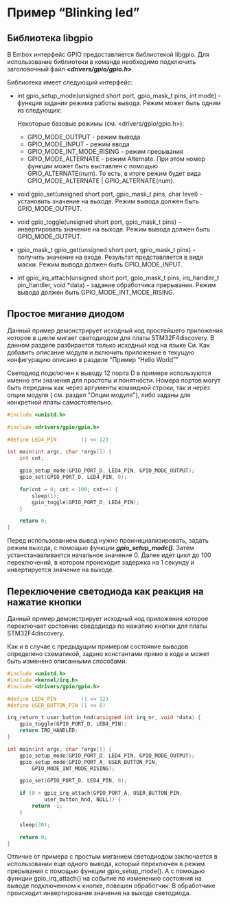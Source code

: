# Пример “Blinking led”

## Библиотека libgpio
В Embox интерфейс GPIO предоставляется библиотекой libgpio. Для использование библиотеки в команде необходимо подключить заголовочный файл ***<drivers/gpio/gpio.h>***.

Библиотека имеет следующий интерфейс:

* int gpio_setup_mode(unsigned short port, gpio_mask_t pins, int mode) - функция задания режима работы вывода. Режим может быть одним из следующих:

	Некоторые базовые режимы (см. <drivers/gpio/gpio.h>):
    * GPIO_MODE_OUTPUT - режим вывода
    * GPIO_MODE_INPUT - режим ввода
    * GPIO_MODE_INT_MODE_RISING - режим прерывания
    * GPIO_MODE_ALTERNATE - режим Alternate. При этом номер функции может быть выставлен с помощью GPIO_ALTERNATE(num). То есть, в итоге режим будет вида GPIO_MODE_ALTERNATE | GPIO_ALTERNATE(num).
* void gpio_set(unsigned short port, gpio_mask_t pins, char level) - установить значение на выходе. Режим вывода должен быть GPIO_MODE_OUTPUT.
* void gpio_toggle(unsigned short port, gpio_mask_t pins) - инвертировать значение на выходе. Режим вывода должен быть GPIO_MODE_OUTPUT.
* gpio_mask_t gpio_get(unsigned short port, gpio_mask_t pins) - получить значение на входе. Результат представляется в виде маски. Режим вывода должен быть GPIO_MODE_INPUT.
* int gpio_irq_attach(unsigned short port, gpio_mask_t pins, irq_handler_t pin_handler, void *data) - задание обработчика прерывания. Режим вывода должен быть GPIO_MODE_INT_MODE_RISING.

## Простое мигание диодом
Данный пример демонстрирует исходный код простейшего приложения которое в цикле мигает светодиодом для платы STM32F4discovery. В данном разделе разбирается только исходный код на языке Си. Как добавить описание модуля и включить приложение в текущую конфигурацию описано в разделе "Пример “Hello World”"

Светодиод подключен к выводу 12 порта D в примере используются именно эти значения для простоты и понятности. Номера портов могут быть переданы как через аргументы командной строки, так и через опции модуля ( см. раздел "Опции модуля"), либо заданы для конкретной платы самостоятельно.

```c
#include <unistd.h>

#include <drivers/gpio/gpio.h>

#define LED4_PIN        (1 << 12)

int main(int argc, char *argv[]) {
    int cnt;

    gpio_setup_mode(GPIO_PORT_D, LED4_PIN, GPIO_MODE_OUTPUT);
    gpio_set(GPIO_PORT_D, LED4_PIN, 0);

    for(cnt = 0; cnt < 100; cnt++) {
        sleep(1);
        gpio_toggle(GPIO_PORT_D, LED4_PIN);
    }

    return 0;
}
```

Перед использованием вывод нужно проинициализировать, задать режим выхода, с помощью функции ***gpio_setup_mode()***. Затем устанстанавливается начальное значение 0.
Далее идет цикл до 100 переключений, в котором происходит задержка на 1 секунду и инвертируется значение на выходе.

## Переключение светодиода как реакция на нажатие кнопки

Данный пример демонстрирует исходный код приложения которое переключает состояние сведодиода по нажатию кнопки для платы STM32F4discovery.

Как и в случае с предыдущим примером состояние выводов определено схематикой, задано константами прямо в коде и может быть изменено описанными способами.

```c
#include <unistd.h>
#include <kernel/irq.h>
#include <drivers/gpio/gpio.h>

#define LED4_PIN        (1 << 12)
#define USER_BUTTON_PIN (1 << 0)

irq_return_t user_button_hnd(unsigned int irq_nr, void *data) {
    gpio_toggle(GPIO_PORT_D, LED4_PIN);
    return IRQ_HANDLED;
}

int main(int argc, char *argv[]) {
    gpio_setup_mode(GPIO_PORT_D, LED4_PIN, GPIO_MODE_OUTPUT);
    gpio_setup_mode(GPIO_PORT_A, USER_BUTTON_PIN,
		GPIO_MODE_INT_MODE_RISING);

    gpio_set(GPIO_PORT_D, LED4_PIN, 0);

    if (0 > gpio_irq_attach(GPIO_PORT_A, USER_BUTTON_PIN,
			user_button_hnd, NULL)) {
        return -1;
    }

    sleep(30);

    return 0;
}
```

Отличие от примера с простым миганием светодиодом заключается в использовании еще одного вывода, который переключен в режим прерывания с помощью функции gpio_setup_mode(). А с помощью функции gpio_irq_attach() на событие по изменению состояния на выводе подключенном к кнопке, повешен обработчик. В обработчике происходит инвертирование значения на выходе светодиода.
